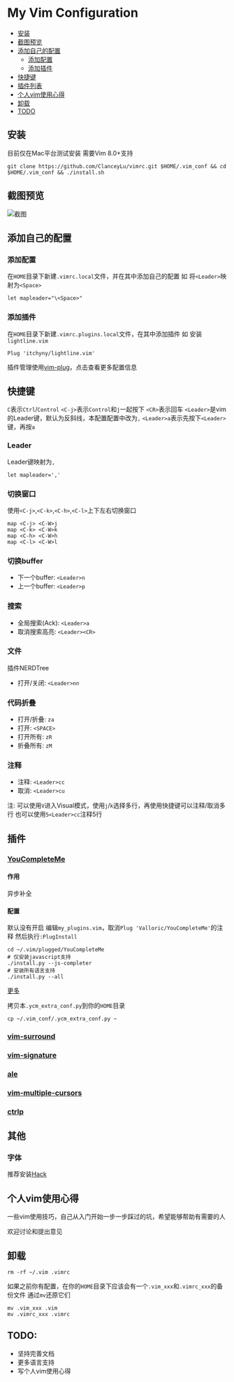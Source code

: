 # My Vim Configuration

- [安装](#安装)
- [截图预览](#截图预览)
- [添加自己的配置](#添加自己的配置)
    - [添加配置](#添加配置)
    - [添加插件](#添加插件)
- [快捷键](#快捷键)
- [插件列表](#插件列表)
- [个人vim使用心得](#个人vim使用心得)
- [卸载](#卸载)
- [TODO](#todo)

## 安装

目前仅在Mac平台测试安装
需要Vim 8.0+支持 
```
git clone https://github.com/ClanceyLu/vimrc.git $HOME/.vim_conf && cd $HOME/.vim_conf && ./install.sh
```

## 截图预览

![截图](img/lscreenshort.png?raw=true)

## 添加自己的配置

### 添加配置

在`HOME`目录下新建`.vimrc.local`文件，并在其中添加自己的配置
如 将`<Leader>`映射为`<Space>`
```
let mapleader="\<Space>"
```

### 添加插件

在`HOME`目录下新建`.vimrc.plugins.local`文件，在其中添加插件
如 安装`lightline.vim`
```
Plug 'itchyny/lightline.vim'
```
插件管理使用[vim-plug](https://github.com/junegunn/vim-plug)，点击查看更多配置信息

## 快捷键

`C`表示`Ctrl`/`Control`
`<C-j>`表示`Control`和`j`一起按下
`<CR>`表示回车
`<Leader>`是vim的Leader键，默认为反斜线，本配置配置中改为`,`
`<Leader>a`表示先按下`<Leader>`键，再按`a`

### Leader

Leader键映射为`,`
```
let mapleader=','
```

### 切换窗口

使用`<C-j>`,`<C-k>`,`<C-h>`,`<C-l>`上下左右切换窗口
```
map <C-j> <C-W>j
map <C-k> <C-W>k
map <C-h> <C-W>h
map <C-l> <C-W>l
```

### 切换buffer

- 下一个buffer: `<Leader>n`
- 上一个buffer: `<Leader>p`

### 搜索

- 全局搜索(Ack): `<Leader>a`
- 取消搜索高亮: `<Leader><CR>`

### 文件

插件NERDTree
- 打开/关闭: `<Leader>nn`

### 代码折叠

- 打开/折叠: `za`
- 打开: `<SPACE>`
- 打开所有: `zR`
- 折叠所有: `zM`

### 注释

- 注释: `<Leader>cc`
- 取消: `<Leader>cu`

注: 可以使用`V`进入Visual模式，使用`j`/`k`选择多行，再使用快捷键可以注释/取消多行
也可以使用`5<Leader>cc`注释5行

## 插件

### [YouCompleteMe](https://github.com/Valloric/YouCompleteMe)

#### 作用
异步补全

#### 配置

默认没有开启
编辑`my_plugins.vim`，取消`Plug 'Valloric/YouCompleteMe'`的注释
然后执行`:PlugInstall`

```
cd ~/.vim/plugged/YouCompleteMe
# 仅安装javascript支持
./install.py --js-completer
# 安装所有语言支持
./install.py --all
```
[更多](https://github.com/Valloric/YouCompleteMe#mac-os-x)

拷贝本`.ycm_extra_conf.py`到你的`HOME`目录
```
cp ~/.vim_conf/.ycm_extra_conf.py ~
```

### [vim-surround](https://github.com/tpope/vim-surround)

### [vim-signature](https://github.com/kshenoy/vim-signature)

### [ale](https://github.com/w0rp/ale)

### [vim-multiple-cursors](https://github.com/terryma/vim-multiple-cursors)

### [ctrlp](https://github.com/kien/ctrlp.vim)

## 其他

### 字体

推荐安装[Hack](https://github.com/source-foundry/Hack)

## 个人vim使用心得

一些vim使用技巧，自己从入门开始一步一步踩过的坑，希望能够帮助有需要的人

欢迎讨论和提出意见

## 卸载
```
rm -rf ~/.vim .vimrc
```
如果之前你有配置，在你的`HOME`目录下应该会有一个`.vim_xxx`和`.vimrc_xxx`的备份文件
通过`mv`还原它们
```
mv .vim_xxx .vim
mv .vimrc_xxx .vimrc
```

## TODO:

- 坚持完善文档
- 更多语言支持
- 写个人vim使用心得
